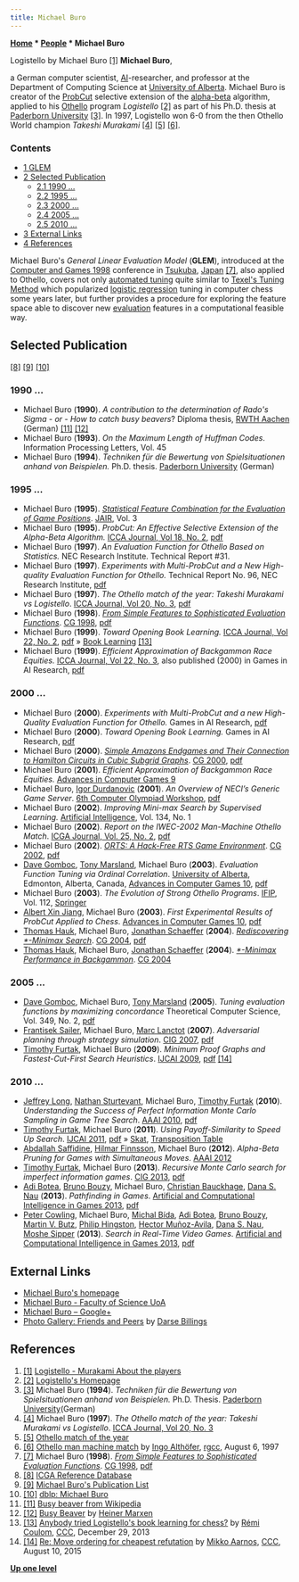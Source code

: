 ```yaml
---
title: Michael Buro
---
```

**[Home](Home "Home") \* [People](People "People") \* Michael Buro**



 [](https://skatgame.net/mburo/players.html) Logistello by Michael Buro <a id="cite-note-1" href="#cite-ref-1">[1]</a> 
**Michael Buro**,  

a German computer scientist, [AI](Artificial_Intelligence "Artificial Intelligence")-researcher, and professor at the Department of Computing Science at [University of Alberta](University_of_Alberta "University of Alberta"). Michael Buro is creator of the [ProbCut](ProbCut "ProbCut") selective extension of the [alpha-beta](Alpha-Beta "Alpha-Beta") algorithm, applied to his [Othello](Othello "Othello") program *Logistello* <a id="cite-note-2" href="#cite-ref-2">[2]</a> as part of his Ph.D. thesis at [Paderborn University](Paderborn_University "Paderborn University") <a id="cite-note-3" href="#cite-ref-3">[3]</a>. In 1997, Logistello won 6-0 from the then Othello World champion *Takeshi Murakami* <a id="cite-note-4" href="#cite-ref-4">[4]</a> <a id="cite-note-5" href="#cite-ref-5">[5]</a> <a id="cite-note-6" href="#cite-ref-6">[6]</a>. 



### Contents


* [1 GLEM](#glem)
* [2 Selected Publication](#selected-publication)
	+ [2.1 1990 ...](#1990-...)
	+ [2.2 1995 ...](#1995-...)
	+ [2.3 2000 ...](#2000-...)
	+ [2.4 2005 ...](#2005-...)
	+ [2.5 2010 ...](#2010-...)
* [3 External Links](#external-links)
* [4 References](#references)






Michael Buro's *General Linear Evaluation Model* (**GLEM**), introduced at the [Computer and Games 1998](CG_1998 "CG 1998") conference in [Tsukuba](https://en.wikipedia.org/wiki/Tsukuba,_Ibaraki), [Japan](https://en.wikipedia.org/wiki/Japan) <a id="cite-note-7" href="#cite-ref-7">[7]</a>, also applied to Othello, covers not only [automated tuning](Automated_Tuning "Automated Tuning") quite similar to [Texel's Tuning Method](Texel%27s_Tuning_Method "Texel's Tuning Method") which popularized [logistic regression](Automated_Tuning#LogisticRegression "Automated Tuning") tuning in computer chess some years later, but further provides a procedure for exploring the feature space able to discover new [evaluation](Evaluation "Evaluation") features in a computational feasible way. 



## Selected Publication


<a id="cite-note-8" href="#cite-ref-8">[8]</a> <a id="cite-note-9" href="#cite-ref-9">[9]</a> <a id="cite-note-10" href="#cite-ref-10">[10]</a>



### 1990 ...


* Michael Buro (**1990**). *A contribution to the determination of Rado's Sigma - or - How to catch busy beavers*? Diploma thesis, [RWTH Aachen](https://en.wikipedia.org/wiki/RWTH_Aachen_University) (German) <a id="cite-note-11" href="#cite-ref-11">[11]</a> <a id="cite-note-12" href="#cite-ref-12">[12]</a>
* Michael Buro (**1993**).  *On the Maximum Length of Huffman Codes*. Information Processing Letters, Vol. 45
* Michael Buro (**1994**). *Techniken für die Bewertung von Spielsituationen anhand von Beispielen.* Ph.D. thesis. [Paderborn University](Paderborn_University "Paderborn University") (German)


### 1995 ...


* Michael Buro (**1995**). *[Statistical Feature Combination for the Evaluation of Game Positions](https://www.jair.org/index.php/jair/article/view/10146)*. [JAIR](https://en.wikipedia.org/wiki/Journal_of_Artificial_Intelligence_Research), Vol. 3
* Michael Buro (**1995**). *ProbCut: An Effective Selective Extension of the Alpha-Beta Algorithm.* [ICCA Journal, Vol 18, No. 2](ICGA_Journal#18_2 "ICGA Journal"), [pdf](https://skatgame.net/mburo/ps/probcut.pdf)
* Michael Buro (**1997**). *An Evaluation Function for Othello Based on Statistics.* NEC Research Institute. Technical Report #31.
* Michael Buro (**1997**). *Experiments with Multi-ProbCut and a New High-quality Evaluation Function for Othello.* Technical Report No. 96, NEC Research Institute, [pdf](https://skatgame.net/mburo/ps/improve.pdf)
* Michael Buro (**1997**). *The Othello match of the year: Takeshi Murakami vs Logistello*. [ICCA Journal, Vol 20, No. 3](ICGA_Journal#20_3 "ICGA Journal"), [pdf](https://skatgame.net/mburo/ps/match-report.pdf)
* Michael Buro (**1998**). *[From Simple Features to Sophisticated Evaluation Functions](http://link.springer.com/chapter/10.1007/3-540-48957-6_8)*. [CG 1998](CG_1998 "CG 1998"), [pdf](https://skatgame.net/mburo/ps/glem.pdf)
* Michael Buro (**1999**). *Toward Opening Book Learning.* [ICCA Journal, Vol 22, No. 2](ICGA_Journal#22_2 "ICGA Journal"), [pdf](https://skatgame.net/mburo/ps/book.pdf) » [Book Learning](Book_Learning "Book Learning") <a id="cite-note-13" href="#cite-ref-13">[13]</a>
* Michael Buro (**1999**). *Efficient Approximation of Backgammon Race Equities.* [ICCA Journal, Vol 22, No. 3](ICGA_Journal#22_3 "ICGA Journal"), also published (2000) in Games in AI Research, [pdf](https://skatgame.net/mburo/ps/bgequ.pdf)


### 2000 ...


* Michael Buro (**2000**). *Experiments with Multi-ProbCut and a new High-Quality Evaluation Function for Othello.* Games in AI Research, [pdf](https://skatgame.net/mburo/ps/improve.pdf)
* Michael Buro (**2000**). *Toward Opening Book Learning.* Games in AI Research, [pdf](https://skatgame.net/mburo/ps/book.pdf)
* Michael Buro (**2000**). *[Simple Amazons Endgames and Their Connection to Hamilton Circuits in Cubic Subgrid Graphs](http://link.springer.com/chapter/10.1007/3-540-45579-5_17)*. [CG 2000](CG_2000 "CG 2000"), [pdf](https://skatgame.net/mburo/ps/amaend.pdf)
* Michael Buro (**2001**). *Efficient Approximation of Backgammon Race Equities.* [Advances in Computer Games 9](Advances_in_Computer_Games_9 "Advances in Computer Games 9")
* Michael Buro, [Igor Durdanovic](index.php?title=Igor_Durdanovic&action=edit&redlink=1 "Igor Durdanovic (page does not exist)") (**2001**). *An Overview of NECI’s Generic Game Server*. [6th Computer Olympiad Workshop](6th_Computer_Olympiad#Workshop "6th Computer Olympiad"), [pdf](https://skatgame.net/mburo/ps/ggs.pdf)
* Michael Buro (**2002**). *Improving Mini-max Search by Supervised Learning.* [Artificial Intelligence](https://en.wikipedia.org/wiki/Artificial_Intelligence_%28journal%29), Vol. 134, No. 1
* Michael Buro (**2002**). *Report on the IWEC-2002 Man-Machine Othello Match*. [ICGA Journal, Vol. 25, No. 2](ICGA_Journal#25_2 "ICGA Journal"), [pdf](https://skatgame.net/mburo/ps/iwec-match.pdf)
* Michael Buro (**2002**). *[ORTS: A Hack-Free RTS Game Environment](http://link.springer.com/chapter/10.1007/978-3-540-40031-8_19)*. [CG 2002](CG_2002 "CG 2002"), [pdf](https://skatgame.net/mburo/ps/orts.pdf)
* [Dave Gomboc](Dave_Gomboc "Dave Gomboc"), [Tony Marsland](Tony_Marsland "Tony Marsland"), Michael Buro (**2003**). *Evaluation Function Tuning via Ordinal Correlation*. [University of Alberta](University_of_Alberta "University of Alberta"), Edmonton, Alberta, Canada, [Advances in Computer Games 10](Advances_in_Computer_Games_10 "Advances in Computer Games 10"), [pdf](http://www.top-5000.nl/ps/Dave%20Gomboc%20-%20Evaluation%20Tuning.pdf)
* Michael Buro (**2003**). *The Evolution of Strong Othello Programs*. [IFIP](IFIP "IFIP"), Vol. 112, [Springer](https://en.wikipedia.org/wiki/Springer_Science%2BBusiness_Media)
* [Albert Xin Jiang](Albert_Xin_Jiang "Albert Xin Jiang"), Michael Buro (**2003**). *First Experimental Results of ProbCut Applied to Chess*. [Advances in Computer Games 10](Advances_in_Computer_Games_10 "Advances in Computer Games 10"), [pdf](http://cs.ubc.ca/~jiang/papers/mpc_main.pdf)
* [Thomas Hauk](index.php?title=Thomas_Hauk&action=edit&redlink=1 "Thomas Hauk (page does not exist)"), Michael Buro, [Jonathan Schaeffer](Jonathan_Schaeffer "Jonathan Schaeffer") (**2004**). *[Rediscovering \*-Minimax Search](http://link.springer.com/chapter/10.1007/11674399_3)*. [CG 2004](CG_2004 "CG 2004"), [pdf](http://skatgame.net/mburo/ps/STAR-A.pdf)
* [Thomas Hauk](index.php?title=Thomas_Hauk&action=edit&redlink=1 "Thomas Hauk (page does not exist)"), Michael Buro, [Jonathan Schaeffer](Jonathan_Schaeffer "Jonathan Schaeffer") (**2004**). *[\*-Minimax Performance in Backgammon](http://link.springer.com/chapter/10.1007/11674399_4)*. [CG 2004](CG_2004 "CG 2004")


### 2005 ...


* [Dave Gomboc](Dave_Gomboc "Dave Gomboc"), Michael Buro, [Tony Marsland](Tony_Marsland "Tony Marsland") (**2005**). *Tuning evaluation functions by maximizing concordance* Theoretical Computer Science, Vol. 349, No. 2, [pdf](https://skatgame.net/mburo/ps/tcs-learn.pdf)
* [Frantisek Sailer](index.php?title=Frantisek_Sailer&action=edit&redlink=1 "Frantisek Sailer (page does not exist)"), Michael Buro, [Marc Lanctot](Marc_Lanctot "Marc Lanctot") (**2007**). *Adversarial planning through strategy simulation*. [CIG 2007](IEEE#CIG "IEEE"), [pdf](https://skatgame.net/mburo/ps/rtsmc.pdf)
* [Timothy Furtak](index.php?title=Timothy_Furtak&action=edit&redlink=1 "Timothy Furtak (page does not exist)"), Michael Buro (**2009**). *Minimum Proof Graphs and Fastest-Cut-First Search Heuristics*. [IJCAI 2009](Conferences#IJCAI2009 "Conferences"), [pdf](http://ijcai.org/papers09/Papers/IJCAI09-089.pdf) <a id="cite-note-14" href="#cite-ref-14">[14]</a>


### 2010 ...


* [Jeffrey Long](index.php?title=Jeffrey_Long&action=edit&redlink=1 "Jeffrey Long (page does not exist)"), [Nathan Sturtevant](Nathan_Sturtevant "Nathan Sturtevant"), Michael Buro, [Timothy Furtak](index.php?title=Timothy_Furtak&action=edit&redlink=1 "Timothy Furtak (page does not exist)") (**2010**). *Understanding the Success of Perfect Information Monte Carlo Sampling in Game Tree Search*. [AAAI 2010](Conferences#AAAI-2010 "Conferences"), [pdf](https://skatgame.net/mburo/ps/aaai10-mc.pdf)
* [Timothy Furtak](index.php?title=Timothy_Furtak&action=edit&redlink=1 "Timothy Furtak (page does not exist)"), Michael Buro (**2011**). *Using Payoff-Similarity to Speed Up Search*. [IJCAI 2011](Conferences#IJCAI2011 "Conferences"), [pdf](http://ijcai.org/papers11/Papers/IJCAI11-097.pdf) » [Skat](https://en.wikipedia.org/wiki/Skat_%28card_game%29), [Transposition Table](Transposition_Table "Transposition Table")
* [Abdallah Saffidine](Abdallah_Saffidine "Abdallah Saffidine"), [Hilmar Finnsson](index.php?title=Hilmar_Finnsson&action=edit&redlink=1 "Hilmar Finnsson (page does not exist)"), Michael Buro (**2012**). *Alpha-Beta Pruning for Games with Simultaneous Moves*. [AAAI 2012](Conferences#AAAI-2012 "Conferences")
* [Timothy Furtak](index.php?title=Timothy_Furtak&action=edit&redlink=1 "Timothy Furtak (page does not exist)"), Michael Buro (**2013**). *Recursive Monte Carlo search for imperfect information games*. [CIG 2013](IEEE#CIG "IEEE"), [pdf](https://skatgame.net/mburo/ps/recmc13.pdf)
* [Adi Botea](Adi_Botea "Adi Botea"), [Bruno Bouzy](Bruno_Bouzy "Bruno Bouzy"), Michael Buro, [Christian Bauckhage](index.php?title=Christian_Bauckhage&action=edit&redlink=1 "Christian Bauckhage (page does not exist)"), [Dana S. Nau](Dana_S._Nau "Dana S. Nau") (**2013**). *Pathfinding in Games*. [Artificial and Computational Intelligence in Games 2013](https://dblp.uni-trier.de/db/conf/dagstuhl/dfu6.html), [pdf](http://drops.dagstuhl.de/opus/volltexte/2013/4333/pdf/4.pdf)
* [Peter Cowling](index.php?title=Peter_Cowling&action=edit&redlink=1 "Peter Cowling (page does not exist)"), Michael Buro, [Michal Bída](index.php?title=Michal_B%C3%ADda&action=edit&redlink=1 "Michal Bída (page does not exist)"), [Adi Botea](Adi_Botea "Adi Botea"), [Bruno Bouzy](Bruno_Bouzy "Bruno Bouzy"), [Martin V. Butz](index.php?title=Martin_V._Butz&action=edit&redlink=1 "Martin V. Butz (page does not exist)"), [Philip Hingston](index.php?title=Philip_Hingston&action=edit&redlink=1 "Philip Hingston (page does not exist)"), [Hector Muñoz-Avila](index.php?title=Hector_Mu%C3%B1oz-Avila&action=edit&redlink=1 "Hector Muñoz-Avila (page does not exist)"), [Dana S. Nau](Dana_S._Nau "Dana S. Nau"), [Moshe Sipper](index.php?title=Moshe_Sipper&action=edit&redlink=1 "Moshe Sipper (page does not exist)") (**2013**). *Search in Real-Time Video Games*. [Artificial and Computational Intelligence in Games 2013](https://dblp.uni-trier.de/db/conf/dagstuhl/dfu6.html), [pdf](http://drops.dagstuhl.de/opus/volltexte/2013/4332/pdf/3.pdf)


## External Links


* [Michael Buro's homepage](https://skatgame.net/mburo/)
* [Michael Buro - Faculty of Science UoA](https://www.ualberta.ca/science/about-us/contact-us/faculty-directory/michael-buro)
* [Michael Buro – Google+](https://plus.google.com/+MichaelBuro/about)
* [Photo Gallery: Friends and Peers](http://webdocs.cs.ualberta.ca/%7Edarse/Photos/Friends/) by [Darse Billings](Darse_Billings "Darse Billings")


## References


1. <a id="cite-ref-1" href="#cite-note-1">[1]</a> [Logistello - Murakami About the players](https://skatgame.net/mburo/players.html)
2. <a id="cite-ref-2" href="#cite-note-2">[2]</a> [Logistello's Homepage](https://skatgame.net/mburo/log.html)
3. <a id="cite-ref-3" href="#cite-note-3">[3]</a> Michael Buro (**1994**). *Techniken für die Bewertung von Spielsituationen anhand von Beispielen.* Ph.D. Thesis. [Paderborn University](Paderborn_University "Paderborn University")(German)
4. <a id="cite-ref-4" href="#cite-note-4">[4]</a> Michael Buro (**1997**). *The Othello match of the year: Takeshi Murakami vs Logistello*. [ICCA Journal, Vol 20, No. 3](ICGA_Journal#20_3 "ICGA Journal")
5. <a id="cite-ref-5" href="#cite-note-5">[5]</a> [Othello match of the year](https://skatgame.net/mburo/event.html)
6. <a id="cite-ref-6" href="#cite-note-6">[6]</a> [Othello man machine match](https://groups.google.com/d/msg/rec.games.chess.computer/edCIIJdxSHY/31ioIUVhBD8J) by [Ingo Althöfer](Ingo_Alth%C3%B6fer "Ingo Althöfer"), [rgcc](Computer_Chess_Forums "Computer Chess Forums"), August 6, 1997
7. <a id="cite-ref-7" href="#cite-note-7">[7]</a> Michael Buro (**1998**). *[From Simple Features to Sophisticated Evaluation Functions](http://link.springer.com/chapter/10.1007/3-540-48957-6_8)*. [CG 1998](CG_1998 "CG 1998"), [pdf](https://skatgame.net/mburo/ps/glem.pdf)
8. <a id="cite-ref-8" href="#cite-note-8">[8]</a> [ICGA Reference Database](ICGA_Journal#RefDB "ICGA Journal")
9. <a id="cite-ref-9" href="#cite-note-9">[9]</a> [Michael Buro's Publication List](https://skatgame.net/mburo/publications.html)
10. <a id="cite-ref-10" href="#cite-note-10">[10]</a> [dblp: Michael Buro](http://www.informatik.uni-trier.de/~ley/db/indices/a-tree/b/Buro:Michael.html)
11. <a id="cite-ref-11" href="#cite-note-11">[11]</a> [Busy beaver from Wikipedia](https://en.wikipedia.org/wiki/Busy_beaver)
12. <a id="cite-ref-12" href="#cite-note-12">[12]</a> [Busy Beaver](http://www.drb.insel.de/~heiner/BB/index.html) by [Heiner Marxen](Heiner_Marxen "Heiner Marxen")
13. <a id="cite-ref-13" href="#cite-note-13">[13]</a> [Anybody tried Logistello's book learning for chess?](http://www.talkchess.com/forum/viewtopic.php?t=50680) by [Rémi Coulom](R%C3%A9mi_Coulom "Rémi Coulom"), [CCC](CCC "CCC"), December 29, 2013
14. <a id="cite-ref-14" href="#cite-note-14">[14]</a> [Re: Move ordering for cheapest refutation](http://www.talkchess.com/forum/viewtopic.php?t=57228&start=6) by [Mikko Aarnos](Mikko_Aarnos "Mikko Aarnos"), [CCC](CCC "CCC"), August 10, 2015

**[Up one level](People "People")**







 
